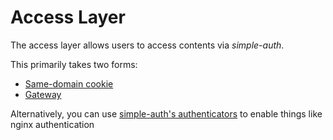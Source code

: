 # Access Layer

The access layer allows users to access contents via *simple-auth*.

This primarily takes two forms:
* [Same-domain cookie](cookie)
* [Gateway](gateway)

Alternatively, you can use [simple-auth's authenticators](../authenticators) to enable things like nginx authentication
